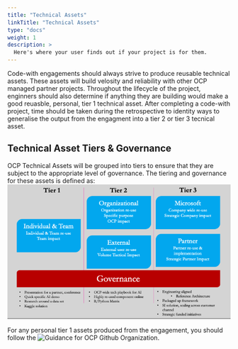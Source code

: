 ```yaml
---
title: "Technical Assets"
linkTitle: "Technical Assets"
type: "docs"
weight: 1
description: >
  Here's where your user finds out if your project is for them.
---
```

Code-with engagements should always strive to produce reusable technical assets. These assets will build velosity and reliability with other OCP managed partner projects. Throughout the lifecycle of the project, enginners should also determine if anything they are building would make a good reuasble, personal, tier 1 technical asset.  After completing a code-with project, time should be taken during the retrospective to identity ways to generalise the output from the engagment into a tier 2 or tier 3 tecnical asset.

## Technical Asset Tiers & Governance
OCP Technical Assets will be grouped into tiers to ensure that they are subject to the appropriate level of governance. The tiering and governance for these assets is defined as:
![Technical Asset Tiers](../../img/technicalassets.png)

For any personal tier 1 assets produced from the engagement, you should follow the ![Guidance for OCP Github Organization](https://microsoft-my.sharepoint.com/:p:/p/anfrankl/EcsJVTEOJsBJnUYnbIMrKUcBeT05N2NTWzssTL7fe_jWgQ?e=0k9I8E).

